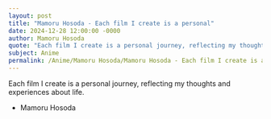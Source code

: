 ```yaml
---
layout: post
title: "Mamoru Hosoda - Each film I create is a personal"
date: 2024-12-28 12:00:00 -0000
author: Mamoru Hosoda
quote: "Each film I create is a personal journey, reflecting my thoughts and experiences about life."
subject: Anime
permalink: /Anime/Mamoru Hosoda/Mamoru Hosoda - Each film I create is a personal
---
```


Each film I create is a personal journey, reflecting my thoughts and experiences about life.

- Mamoru Hosoda
